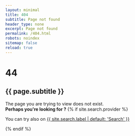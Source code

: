 ```yaml
--- 
layout: minimal
title: 404
subtitle: Page not found
header_type: none
excerpt: Page not found
permalink: /404.html
robots: noindex
sitemap: false
reload: true
---
```

<div class="my-auto text-center">
   <h1 class="display-1 font-weight-bold">4<i class="fa fa-times-circle"></i>4</h1>
   <h2>{{ page.subtitle }}</h2>
</div>

<!-- (c) Ben Balter https://ben.balter.com/2022/06/30/helpful-404s-for-jekyll-and-github-pages/ -->
<div class="container pb-3 flex-fill">
<div class="row pt-2">
<aside class="col-md-2 my-3"></aside>
<div class="col-md-8 my-3 alert alert-info text-center" role="alert">
  The page you are trying to view does not exist. <br />
  <strong>Perhaps you're looking for <span id="four-oh-four-suggestion"></span>?</strong>
     {% if site.search.provider %}
   <p class="pt-2">You can try also on <a href="{{ site.search.landing_page | default: '/search' | absolute_url }}">{{ site.search.label | default: 'Search' }} <i class="fa fa-search" aria-hidden="true"></i></a></p>
   {% endif %}
  
</div>
</div>
</div>

 <script>
 
 {% assign homeurl = '' | absolute_url %}
	 
	 // Based in https://ben.balter.com/2022/06/30/helpful-404s-for-jekyll-and-github-pages/
		const div = document.getElementById('four-oh-four-suggestion');

		// Single levestein dist
		const levenshteinDistance = (s, t) => {
		    if (!s.length) return t.length;
		    if (!t.length) return s.length;
		    const arr = [];
		    for (let i = 0; i <= t.length; i++) {
		        arr[i] = [i];
		        for (let j = 1; j <= s.length; j++) {
		            arr[i][j] =
		                i === 0 ?
		                j :
		                Math.min(
		                    arr[i - 1][j] + 1,
		                    arr[i][j - 1] + 1,
		                    arr[i - 1][j - 1] + (s[j - 1] === t[i - 1] ? 0 : 1)
		                );
		        }
		    }
		    return arr[t.length][s.length];
		};

		const xhr = new XMLHttpRequest();

		xhr.onload = () => {
		    if (xhr.status === 200) {
		        const xml = xhr.responseXML;
		        const urls = Array.from(xml.querySelectorAll('urlset > url > loc')).map((el) => el.textContent);
		        var arrayLength = urls.length;
		        var closest = []; // store their names within a local array

		        for (var i = 0; i < arrayLength; i++) {
		            closest.push(levenshteinDistance(window.location.href, urls[i]));
		        }

		        let min = closest[0];
		        let url = urls[0];

		        for (var i = 0; i < arrayLength; i++) {
		            if (closest[i] > 0) {
		                if (closest[i] < min) {
		                    min = closest[i];
		                    url = urls[i];
		                }
		            }
		        }

		        const relurl = new URL(url);

		        div.innerHTML = `<a href="${relurl.href}">${relurl.href.replace("{{ homeurl }}", "")}</a>`;
		    } else {
		        div.innerHTML = '<a href="/">/</a>';
		    }
		};

		xhr.open('GET', `{{- "sitemap.xml" | absolute_url -}}`);
		xhr.send();
	 </script>
